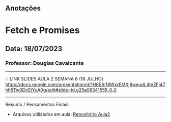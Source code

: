 ## Anotações

# Fetch e Promises

## Data: 18/07/2023

### Professor: Douglas Cavalcante

---

💡 LINK SLIDES AULA 2 SEMANA 6 (18 JULHO)
https://docs.google.com/presentation/d/1H8EAI18WxrEMXj6weudL4teZFj47hh5Tw0DcEiYuA0g/edit#slide=id.g25a08341555_0_0

---

Resumo / Pensamentos Finais:

- Arquivos utilizados em aula: [Repositório Aula2](https://github.com/vdr3w/aulasdevinhouse/tree/main/semana6/aula2)
